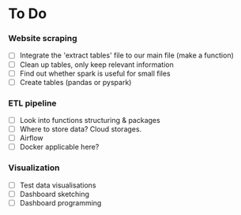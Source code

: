 # To Do

### Website scraping
* [ ] Integrate the 'extract tables' file to our main file (make a function)
* [ ] Clean up tables, only keep relevant information
* [ ] Find out whether spark is useful for small files
* [ ] Create tables (pandas or pyspark)

### ETL pipeline
* [ ] Look into functions structuring & packages
* [ ] Where to store data? Cloud storages.
* [ ] Airflow
* [ ] Docker applicable here?

### Visualization
* [ ] Test data visualisations
* [ ] Dashboard sketching
* [ ] Dashboard programming
